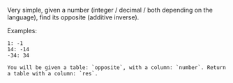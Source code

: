 Very simple, given a number (integer / decimal / both depending on the language), find its opposite (additive inverse).

Examples:
```
1: -1
14: -14
-34: 34
```

~~~if:sql
You will be given a table: `opposite`, with a column: `number`. Return a table with a column: `res`.
~~~
